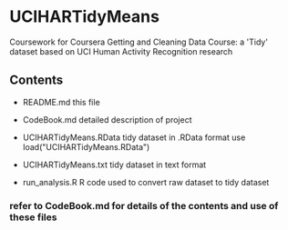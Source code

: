 UCIHARTidyMeans
===============

Coursework for Coursera Getting and Cleaning Data Course: a 'Tidy' dataset based on UCI Human Activity Recognition research

## Contents
- README.md             this file

- CodeBook.md           detailed description of project

- UCIHARTidyMeans.RData tidy dataset in .RData format use load("UCIHARTidyMeans.RData")

- UCIHARTidyMeans.txt   tidy dataset in text format

- run_analysis.R        R code used to convert raw dataset to tidy dataset

### refer to CodeBook.md for details of the contents and use of these files
